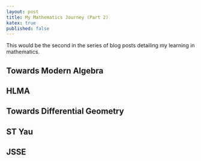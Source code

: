 ```yaml
---
layout: post
title: My Mathematics Journey (Part 2)
katex: true
published: false
---
```


This would be the second in the series of blog posts detailing my learning in mathematics.

## Towards Modern Algebra

## HLMA

## Towards Differential Geometry

## ST Yau

## JSSE
